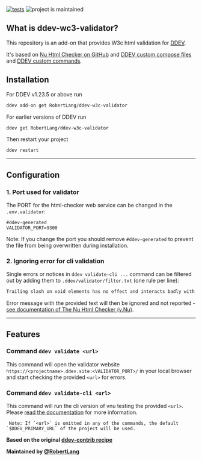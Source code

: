 [![tests](https://github.com/ddev/ddev-mongo/actions/workflows/tests.yml/badge.svg)](https://github.com/RobertLang/ddev-w3c-validator/actions/workflows/tests.yml) ![project is maintained](https://img.shields.io/maintenance/yes/2025.svg)

## What is ddev-wc3-validator?

This repository is an add-on that provides W3c html validation for [DDEV](https://ddev.readthedocs.io/en/stable/).

It's based on [Nu Html Checker on GitHub](https://github.com/validator/validator/pkgs/container/validator) and [DDEV custom compose files](https://ddev.readthedocs.io/en/stable/users/extend/custom-compose-files/) and [DDEV custom commands](https://ddev.readthedocs.io/en/stable/users/extend/custom-commands/).

## Installation

For DDEV v1.23.5 or above run

```bash
ddev add-on get RobertLang/ddev-w3c-validator
```

For earlier versions of DDEV run

```bash
ddev get RobertLang/ddev-w3c-validator
```

Then restart your project

```bash
ddev restart
```
---

## Configuration
### 1. Port used for validator
The PORT for the html-checker web service can be changed in the `.env.validator`:
```dotenv
#ddev-generated
VALIDATOR_PORT=9300
```
Note: If you change the port you should remove `#ddev-generated` to prevent the file from being overwritten during installation.
### 2. Ignoring error for cli validation
Single errors or notices in `ddev validate-cli ...` command can be filtered out by adding them to `.ddev/validator/filter.txt` (one rule per line):

   ```txt
   Trailing slash on void elements has no effect and interacts badly with unquoted attribute values.
   ```
   Error message with the provided text will then be ignored and not reported - [see documentation of The Nu Html Checker (v.Nu)](https://validator.github.io/validator/#:~:text=warnings%20to%20stderr%5D-,%2D%2Dfilterfile%20FILENAME,-Specifies%20a%20filename).

----
## Features

### Command `ddev validate <url>`

This command will open the validator website `https://<projectname>.ddev.site:<VALIDATOR_PORT>/` in your local browser and start checking the provided `<url>` for errors.


### Command `ddev validate-cli <url>`
This command will run the cli version of vnu testing the provided `<url>`. Please [read the documentation](https://www.mongodb.com/docs/mongodb-shell/) for more information.


     Note: If `<url>` is omitted in any of the commands, the default `$DDEV_PRIMARY_URL` of the project will be used.


**Based on the original [ddev-contrib recipe](https://github.com/ddev/ddev-contrib/tree/master/docker-compose-services/mongodb)**

**Maintained by [@RobertLang](https://github.com/RobertLang)**
